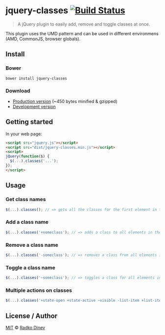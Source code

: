# jquery-classes [![Build Status](https://api.travis-ci.org/radkodinev/jquery-classes.svg?branch=master)](https://travis-ci.org/radkodinev/jquery-classes)

> A jQuery plugin to easily add, remove and toggle classes at once.

This plugin uses the UMD pattern and can be used in different environmens (AMD, CommonJS, browser globals).

## Install
### Bower
```
bower install jquery-classes
```

### Download
- [Production version](https://raw.githubusercontent.com/radkodinev/jquery-classes/master/dist/jquery-classes.min.js) (~450 bytes minified & gzipped)
- [Development version](https://raw.githubusercontent.com/radkodinev/jquery-classes/master/dist/jquery-classes.js)

## Getting started
In your web page:

```html
<script src="jquery.js"></script>
<script src="dist/jquery-classes.min.js"></script>
<script>
jQuery(function($) {
  $(...).classes('...');
});
</script>
```

## Usage

### Get class names
```javascript
$(...).classes(); // => gets all the classes for the first element in the collection
```

### Add a class name
```javascript
$(...).classes('+someclass'); // => adds a class to all elements in the collection
```

### Remove a class name
```javascript
$(...).classes('-someclass'); // => removes a class from all elements in the collection
```

### Toggle a class name
```javascript
$(...).classes('~someclass'); // => toggles a class for all elements in the collection
```

### Multiple actions on classes
```javascript
$(...).classes('+state-open +state-active ~visible -list-item +list-item-active');
```

## License / Author
[MIT](http://opensource.org/licenses/MIT) © [Radko Dinev](https://github.com/radkodinev/)
